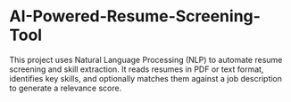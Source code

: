 # AI-Powered-Resume-Screening-Tool
This project uses Natural Language Processing (NLP) to automate resume screening and skill extraction. It reads resumes in PDF or text format, identifies key skills, and optionally matches them against a job description to generate a relevance score.
